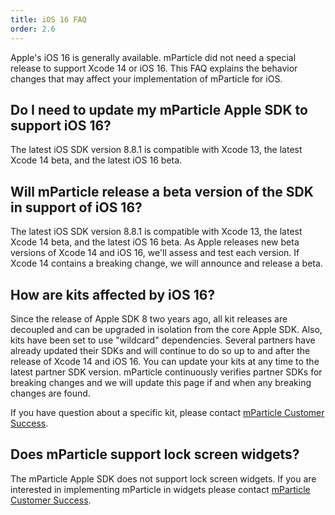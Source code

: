 ```yaml
---
title: iOS 16 FAQ
order: 2.6
---
```


Apple's iOS 16 is generally available. mParticle did not need a special release to support Xcode 14 or iOS 16. This FAQ explains the behavior changes that may affect your implementation of mParticle for iOS.


## Do I need to update my mParticle Apple SDK to support iOS 16?

The latest iOS SDK version 8.8.1 is compatible with Xcode 13, the latest Xcode 14 beta, and the latest iOS 16 beta.

## Will mParticle release a beta version of the SDK in support of iOS 16?

The latest iOS SDK version 8.8.1 is compatible with Xcode 13, the latest Xcode 14 beta, and the latest iOS 16 beta. As Apple releases new beta versions of Xcode 14 and iOS 16, we'll assess and test each version.
If Xcode 14 contains a breaking change, we will announce and release a beta.

## How are kits affected by iOS 16?

Since the release of Apple SDK 8 two years ago, all kit releases are decoupled and can be upgraded in isolation from the core Apple SDK. Also, kits have been set to use "wildcard" dependencies. Several partners have already updated their SDKs and will continue to do so up to and after the release of Xcode 14 and iOS 16. You can update your kits at any time to the latest partner SDK version. mParticle continuously verifies partner SDKs for breaking changes and we will update this page if and when any breaking changes are found. 

If you have question about a specific kit, please contact [mParticle Customer Success](https://support.mparticle.com).

## Does mParticle support lock screen widgets?

The mParticle Apple SDK does not support lock screen widgets. If you are interested in implementing mParticle in widgets please contact [mParticle Customer Success](https://support.mparticle.com).
